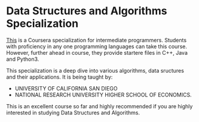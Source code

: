 # Data Structures and Algorithms Specialization
[This](https://www.coursera.org/specializations/data-structures-algorithms) is a Coursera specialization for intermediate programmers. Students with proficiency in any one programming languages can take this course. However, further ahead in course, they provide startere files in C++, Java and Python3.

This specialization is a deep dive into various algorithms, data sructures and their applications. It is being taught by:
* UNIVERSITY OF CALIFORNIA SAN DIEGO
* NATIONAL RESEARCH UNIVERSITY HIGHER SCHOOL OF ECONOMICS.

This is an excellent course so far and highly recommended if you are highly interested in studying Data Structures and Algorithms.
